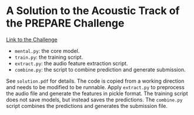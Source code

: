 # A Solution to the Acoustic Track of the PREPARE Challenge

[Link to the Challenge](https://www.drivendata.org/competitions/299/competition-nih-alzheimers-acoustic-2/page/931/)

- `mental.py`: the core model.
- `train.py`: the training script.
- `extract.py`: the audio feature extraction script.
- `combine.py`: the script to combine prediction and generate submission.

See `solution.pdf` for details.  The code is copied from a working direction and needs to be modified to be runnable.  Apply `extract.py` to preprocess the audio file and generate the features in pickle format.  The training script does not save models, but instead saves the predictions.  The `combine.py` script combines the predictions and generates the submission file.